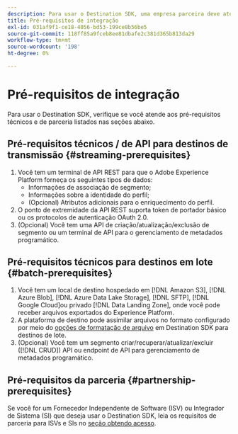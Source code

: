 ```yaml
---
description: Para usar o Destination SDK, uma empresa parceira deve atender aos pré-requisitos listados neste documento.
title: Pré-requisitos de integração
exl-id: 031af9f1-ce18-4056-bd53-199ce8b56be5
source-git-commit: 118ff85a9fceb8ee81dbafe2c381d365b813da29
workflow-type: tm+mt
source-wordcount: '198'
ht-degree: 0%

---
```


# Pré-requisitos de integração

Para usar o Destination SDK, verifique se você atende aos pré-requisitos técnicos e de parceria listados nas seções abaixo.

## Pré-requisitos técnicos / de API para destinos de transmissão {#streaming-prerequisites}

1. Você tem um terminal de API REST para que o Adobe Experience Platform forneça os seguintes tipos de dados:
   * Informações de associação de segmento;
   * Informações sobre a identidade do perfil;
   * (Opcional) Atributos adicionais para o enriquecimento do perfil.
2. O ponto de extremidade da API REST suporta token de portador básico ou os protocolos de autenticação OAuth 2.0.
3. (Opcional) Você tem uma API de criação/atualização/exclusão de segmento ou um terminal de API para o gerenciamento de metadados programático.

## Pré-requisitos técnicos para destinos em lote {#batch-prerequisites}

1. Você tem um local de destino hospedado em [!DNL Amazon S3], [!DNL Azure Blob], [!DNL Azure Data Lake Storage], [!DNL SFTP], [!DNL Google Cloud]ou privado [!DNL Data Landing Zone], onde você pode receber arquivos exportados do Experience Platform.
2. A plataforma de destino pode assimilar arquivos no formato configurado por meio do [opções de formatação de arquivo](functionality/destination-server/file-formatting.md) em Destination SDK para destinos de lote.
3. (Opcional) Você tem um segmento criar/recuperar/atualizar/excluir ([!DNL CRUD]) API ou endpoint de API para gerenciamento de metadados programático.

## Pré-requisitos da parceria {#partnership-prerequisites}

Se você for um Fornecedor Independente de Software (ISV) ou Integrador de Sistema (SI) que deseja usar o Destination SDK, leia os requisitos de parceria para ISVs e SIs no [seção obtendo acesso](overview.md#get-access).

